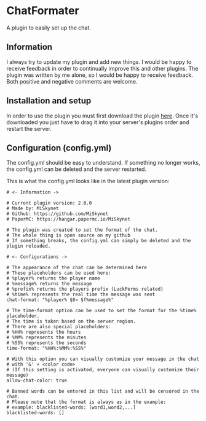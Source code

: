 # ChatFormater
A plugin to easily set up the chat. 

## Information
I always try to update my plugin and add new things. I would be happy to receive feedback in order to continually improve this 
and other plugins. The plugin was written by me alone, so I would be happy to receive feedback. Both positive and 
negative comments are welcome.

## Installation and setup
In order to use the plugin you must first download the plugin [here](https://hangar.papermc.io/MiSkynet/ChatFormater/versions). 
Once it's downloaded you just have to drag it into your server's plugins order and restart the server.

## Configuration (config.yml)
The config.yml should be easy to understand. If something no longer works, the config.yml can be deleted and the server restarted.

This is what the config.yml looks like in the latest plugin version:
``` 
# <- Information ->

# Current plugin version: 2.0.0
# Made by: MiSkynet
# Github: https://github.com/MiSkynet
# PaperMC: https://hangar.papermc.io/MiSkynet

# The plugin was created to set the format of the chat.
# The whole thing is open source on my github
# If something breaks, the config.yml can simply be deleted and the plugin reloaded.

# <- Configurations ->

# The appearance of the chat can be determined here
# These placeholders can be used here:
# %player% returns the player name
# %message% returns the message
# %prefix% returns the players prefix (LuckPerms related)
# %time% represents the real time the message was sent
chat-format: "%player% §8» §f%message%"

# The time-format option can be used to set the format for the %time% placeholder.
# The time is taken based on the server region.
# There are also special placeholders:
# %HH% represents the hours
# %MM% represents the minutes
# %SS% represents the seconds
time-format: "%HH%:%MM%:%SS%"

# With this option you can visually customize your message in the chat 
# with '&' + <color code>
# (If this setting is activated, everyone can visually customize their message)
allow-chat-color: true

# Banned words can be entered in this list and will be censored in the chat.
# Please note that the format is always as in the example:
# example: blacklisted-words: [word1,word2,...]
blacklisted-words: []
```

